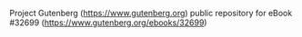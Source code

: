 Project Gutenberg (https://www.gutenberg.org) public repository for eBook #32699 (https://www.gutenberg.org/ebooks/32699)
